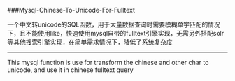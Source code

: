 ###Mysql-Chinese-To-Unicode-For-Fulltext

一个中文转unicode的SQL函数，用于大量数据查询时需要模糊单字匹配的情况下，且不能使用like，快速使用mysql自带的fulltext引擎实现，无需另外搭配solr等其他搜索引擎实现，在简单需求情况下，降低了系统复杂度
************
This mysql function is use for transform the chinese and other char to unicode, and use it in chinese fulltext query
